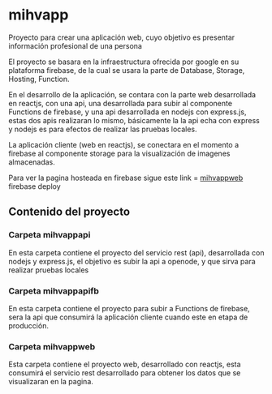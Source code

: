 # mihvapp
Proyecto para crear una aplicación web, cuyo objetivo es presentar información profesional de una persona

El proyecto se basara en la infraestructura ofrecida por google en su plataforma firebase, de la cual se usara la parte de Database, Storage, Hosting, Function.

En el desarrollo de la aplicación, se contara con la parte web desarrollada en reactjs, con una api, una desarrollada para subir al componente Functions de firebase, y una api desarrollada en nodejs con express.js, estas dos apis realizaran lo mismo, básicamente la la api echa con express y nodejs es para efectos de realizar las pruebas locales.

La aplicación cliente (web en reactjs), se conectara en el momento a firebase al componente storage para la visualización de imagenes almacenadas.

Para ver la pagina hosteada en firebase sigue este link = [mihvappweb](https://mihv-333.firebaseapp.com) firebase deploy

## Contenido del proyecto

### Carpeta mihvappapi

En esta carpeta contiene el proyecto del servicio rest (api), desarrollada con nodejs y express.js, el objetivo es subir la api a openode, y que sirva para realizar pruebas locales


### Carpeta mihvappapifb

En esta carpeta contiene el proyecto para subir a Functions de firebase, sera la api que consumirá la aplicación cliente cuando este en etapa de producción.


### Carpeta mihvappweb

Esta carpeta contiene el proyecto web, desarrollado con reactjs, esta consumirá el servicio rest desarrollado para obtener los datos que se visualizaran en la pagina.



